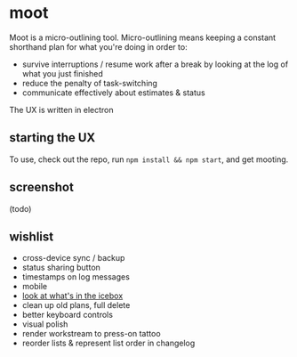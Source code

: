 # moot

Moot is a micro-outlining tool. Micro-outlining means keeping a constant shorthand plan for what you're doing in order to:

* survive interruptions / resume work after a break by looking at the log of what you just finished
* reduce the penalty of task-switching
* communicate effectively about estimates & status

The UX is written in electron

## starting the UX

To use, check out the repo, run `npm install && npm start`, and get mooting.

## screenshot

(todo)

## wishlist

* cross-device sync / backup
* status sharing button
* timestamps on log messages
* mobile
* [look at what's in the icebox](https://en.wikipedia.org/wiki/Black_hole_information_paradox)
* clean up old plans, full delete
* better keyboard controls
* visual polish
* render workstream to press-on tattoo
* reorder lists & represent list order in changelog
